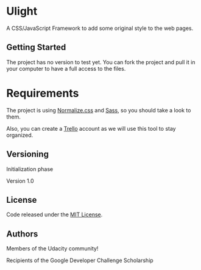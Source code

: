 # Ulight
A CSS/JavaScript Framework to add some original style to the web pages.

## Getting Started
The project has no version to test yet. You can fork the project and pull it in your computer to have a full access to the files.

# Requirements
The project is using [Normalize.css](https://necolas.github.io/normalize.css/) and [Sass](http://sass-lang.com/), so you should take a look to them.

Also, you can create a [Trello](https://trello.com/) account as we will use this tool to stay organized.

## Versioning
Initialization phase

Version 1.0

## License
Code released under the  [MIT License](/LICENSE.md).

## Authors
Members of the Udacity community!

Recipients of the Google Developer Challenge Scholarship
